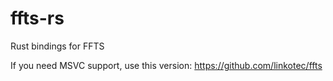 # ffts-rs
Rust bindings for FFTS 

If you need MSVC support, use this version: https://github.com/linkotec/ffts
